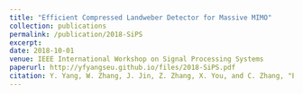 ```yaml
---
title: "Efficient Compressed Landweber Detector for Massive MIMO"
collection: publications
permalink: /publication/2018-SiPS
excerpt:
date: 2018-10-01
venue: IEEE International Workshop on Signal Processing Systems
paperurl: http://yfyangseu.github.io/files/2018-SiPS.pdf
citation: Y. Yang, W. Zhang, J. Jin, Z. Zhang, X. You, and C. Zhang, "Efficient Compressed Landweber Detector for Massive MIMO," in <i>Proc. of IEEE SiPS</i>, 2018, pp. 65–70.
---
```

